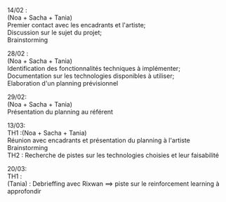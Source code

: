 14/02 :\
(Noa + Sacha + Tania) \
Premier contact avec les encadrants et l'artiste; \
Discussion sur le sujet du projet; \
Brainstorming 

28/02 :\
(Noa + Sacha + Tania) \
Identification des fonctionnalités techniques à implémenter; \
Documentation sur les technologies disponibles à utiliser; \
Elaboration d'un planning prévisionnel 

29/02:\
(Noa + Sacha + Tania) \
Présentation du planning au référent


13/03:\
TH1 :(Noa + Sacha + Tania) \
Réunion avec encadrants et présentation du planning à l'artiste \
Brainstorming \
TH2 : Recherche de pistes sur les technologies choisies et leur faisabilité 

20/03:\
TH1 :\
(Tania) : Debrieffing avec Rixwan ==> piste sur le reinforcement learning à approfondir



